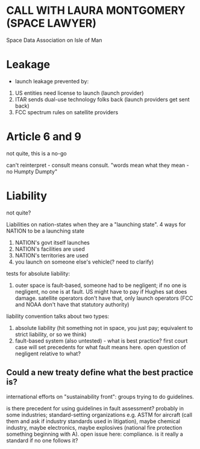 # CALL WITH LAURA MONTGOMERY (SPACE LAWYER)

Space Data Association on Isle of Man

# Leakage

- launch leakage prevented by:

1. US entities need license to launch (launch provider)
2. ITAR sends dual-use technology folks back (launch providers get sent back)
3. FCC spectrum rules on satellite providers

# Article 6 and 9

not quite, this is a no-go

can't reinterpret - consult means consult. "words mean what they mean - no Humpty Dumpty"

# Liability

not quite?

Liabilities on nation-states when they are a "launching state". 4 ways for NATION to be a launching state
1. NATION's govt itself launches
2. NATION's facilities are used
3. NATION's territories are used
4. you launch on someone else's vehicle(? need to clarify)

tests for absolute liability:
1. outer space is fault-based, someone had to be negligent; if no one is negligent, no one is at fault. US might have to pay if Hughes sat does damage. satellite operators don't have that, only launch operators (FCC and NOAA don't have that statutory authority)

liability convention talks about two types: 
1. absolute liability (hit something not in space, you just pay; equivalent to strict liability, or so we think)
2. fault-based system (also untested) - what is best practice? first court case will set precedents for what fault means here. open question of negligent relative to what?

## Could a new treaty define what the best practice is?

international efforts on "sustainability front": groups trying to do guidelines.

is there precedent for using guidelines in fault assessment? probably in some industries; standard-setting organizations e.g. ASTM for aircraft (call them and ask if industry standards used in litigation), maybe chemical industry, maybe electronics, maybe explosives (national fire protection something beginning with A).
	open issue here: compliance. is it really a standard if no one follows it?